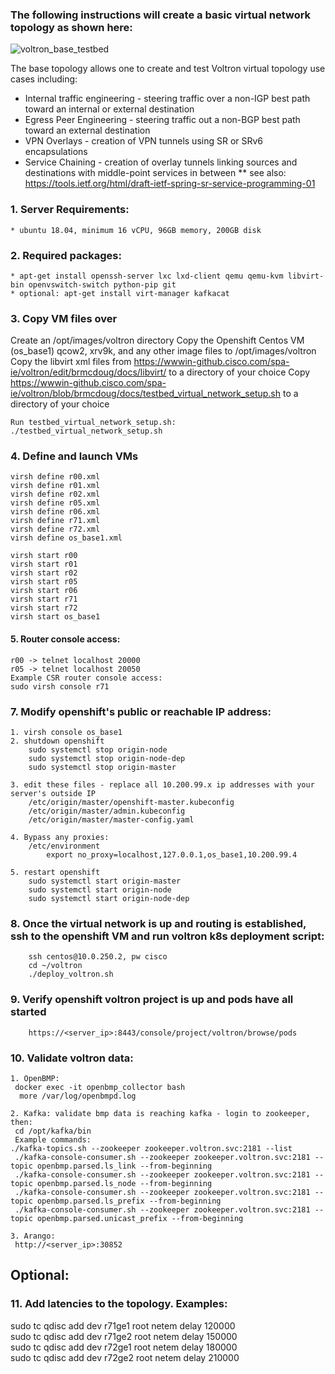 ### The following instructions will create a basic virtual network topology as shown here:
![voltron_base_testbed](https://wwwin-github.cisco.com/spa-ie/voltron/blob/brmcdoug/docs/voltron_base_testbed.png "voltron-base-testbed")

The base topology allows one to create and test Voltron virtual topology use cases including:
* Internal traffic engineering - steering traffic over a non-IGP best path toward an internal or external destination
* Egress Peer Engineering - steering traffic out a non-BGP best path toward an external destination
* VPN Overlays - creation of VPN tunnels using SR or SRv6 encapsulations
* Service Chaining - creation of overlay tunnels linking sources and destinations with middle-point services in between
** see also: https://tools.ietf.org/html/draft-ietf-spring-sr-service-programming-01

### 1. Server Requirements: 
    * ubuntu 18.04, minimum 16 vCPU, 96GB memory, 200GB disk

### 2. Required packages:
    * apt-get install openssh-server lxc lxd-client qemu qemu-kvm libvirt-bin openvswitch-switch python-pip git
    * optional: apt-get install virt-manager kafkacat

### 3. Copy VM files over
Create an /opt/images/voltron directory 
Copy the Openshift Centos VM (os_base1) qcow2, xrv9k, and any other image files to /opt/images/voltron 
Copy the libvirt xml files from https://wwwin-github.cisco.com/spa-ie/voltron/edit/brmcdoug/docs/libvirt/ to a directory of your choice
Copy https://wwwin-github.cisco.com/spa-ie/voltron/blob/brmcdoug/docs/testbed_virtual_network_setup.sh to a directory of your choice

    Run testbed_virtual_network_setup.sh:
    ./testbed_virtual_network_setup.sh

### 4. Define and launch VMs
    virsh define r00.xml
    virsh define r01.xml
    virsh define r02.xml
    virsh define r05.xml
    virsh define r06.xml
    virsh define r71.xml
    virsh define r72.xml
    virsh define os_base1.xml

    virsh start r00
    virsh start r01
    virsh start r02
    virsh start r05
    virsh start r06
    virsh start r71
    virsh start r72
    virsh start os_base1

#### 5. Router console access:
    r00 -> telnet localhost 20000
    r05 -> telnet localhost 20050
    Example CSR router console access:
    sudo virsh console r71

### 7. Modify openshift's public or reachable IP address:
    1. virsh console os_base1
    2. shutdown openshift
        sudo systemctl stop origin-node
        sudo systemctl stop origin-node-dep
        sudo systemctl stop origin-master

    3. edit these files - replace all 10.200.99.x ip addresses with your server's outside IP
        /etc/origin/master/openshift-master.kubeconfig
        /etc/origin/master/admin.kubeconfig
        /etc/origin/master/master-config.yaml

    4. Bypass any proxies:
        /etc/environment
            export no_proxy=localhost,127.0.0.1,os_base1,10.200.99.4

    5. restart openshift
        sudo systemctl start origin-master
        sudo systemctl start origin-node
        sudo systemctl start origin-node-dep

### 8. Once the virtual network is up and routing is established, ssh to the openshift VM and run voltron k8s deployment script:
        ssh centos@10.0.250.2, pw cisco
        cd ~/voltron
        ./deploy_voltron.sh 

### 9. Verify openshift voltron project is up and pods have all started
        https://<server_ip>:8443/console/project/voltron/browse/pods

### 10. Validate voltron data:
    1. OpenBMP:
     docker exec -it openbmp_collector bash
      more /var/log/openbmpd.log

    2. Kafka: validate bmp data is reaching kafka - login to zookeeper, then:
     cd /opt/kafka/bin
     Example commands:
    ./kafka-topics.sh --zookeeper zookeeper.voltron.svc:2181 --list
     ./kafka-console-consumer.sh --zookeeper zookeeper.voltron.svc:2181 --topic openbmp.parsed.ls_link --from-beginning
     ./kafka-console-consumer.sh --zookeeper zookeeper.voltron.svc:2181 --topic openbmp.parsed.ls_node --from-beginning
     ./kafka-console-consumer.sh --zookeeper zookeeper.voltron.svc:2181 --topic openbmp.parsed.ls_prefix --from-beginning
     ./kafka-console-consumer.sh --zookeeper zookeeper.voltron.svc:2181 --topic openbmp.parsed.unicast_prefix --from-beginning

    3. Arango:
     http://<server_ip>:30852

## Optional:

### 11. Add latencies to the topology. Examples:
sudo tc qdisc add dev r71ge1 root netem delay 120000 <br>
sudo tc qdisc add dev r71ge2 root netem delay 150000 <br>
sudo tc qdisc add dev r72ge1 root netem delay 180000 <br>
sudo tc qdisc add dev r72ge2 root netem delay 210000 <br>
